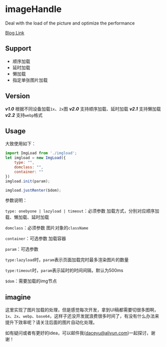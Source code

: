 # imageHandle
Deal with the load of the picture and optimize the performance

[Blog Link](http://daceyu.com/2018/01/11/imageHandle/)

## Support
- 顺序加载
- 延时加载
- 懒加载
- 指定单张图片加载

## Version
___v1.0___  根据不同设备加载`1x`、`2x`图
___v2.0___  支持顺序加载、延时加载
___v2.1___  支持懒加载
___v2.2___  支持`webp`格式

## Usage

大致使用如下：

```javascript
import ImgLoad from './imgload';
let imgload = new ImgLoad({
    type: "",
    domclass: "",
    container: ""
})
imgload.init(param);

imgload.justRenter($dom);
```

参数说明：

`type: onebyone | lazyload | timeout`：必须参数  加载方式，分别对应顺序加载、懒加载、延时加载

`domclass`：必须参数  图片对象的`className`

`container`：可选参数  加载容器

`param`：可选参数 

​	`type:lazyload`时，`param`表示页面加载完时最多渲染图片的数量

​	`type:timeout`时，`param`表示延时的时间间隔，默认为500ms

`$dom`：需要加载的img节点



## imagine

这里实现了图片加载的处理，但是感觉每次开发，拿到UI稿都需要切很多图啊，`1x`、`2x`、`webp`、`base64`，这样子还没开发就浪费很多时间了，有没有什么办法来提升下效率呢？请关注后面的图片自动化处理。



如有疑问或者有更好的idea，可以邮件我(daceyu@aliyun.com)一起探讨，谢谢！